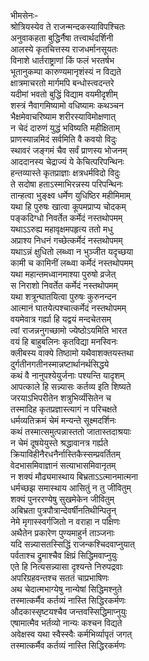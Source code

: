 भीमसेनः-  
श्रोत्रियस्येव ते राजन्मन्दकस्याविपश्चितः  
अनुवाकहता बुद्धिर्नैषा तत्त्वार्थदर्शिनी  
आलस्ये कृतचित्तस्य राजधर्मानसूयतः  
विनाशे धार्तराष्ट्राणां किं फलं भरतर्षभ  
भूतानुकम्पा कारुण्यमानृशंस्यं न विद्यते  
क्षात्रमाचरतो मार्गमपि बन्धोस्त्वदन्तरे  
यदीमां भवतो बुद्धिं विद्याम वयमीदृशीम्  
शस्त्रं नैवागमिष्यामो वधिष्यामः कथञ्चन  
भैक्षमेवाचरिष्याम शरीरस्याविमोक्षणात्  
न चेदं दारुणं युद्धं भविष्यति महीक्षिताम्  
प्राणस्यान्नमिदं सर्वमिति वै कवयो विदुः  
स्थावरं जङ्गमं चैव सर्वं प्राणस्य भोजनम्  
आददानस्य चेद्राज्यं ये केचित्परिपन्थिनः  
हन्तव्यास्ते कृतप्राज्ञाः क्षत्रधर्मविदो विदुः  
ते सदोषा हताऽस्माभिरन्नस्य परिपन्थिनः  
तान्हत्वा भुङ्क्ष्व धर्मेण युधिष्ठिर महीमिमाम्  
यथा हि पुरुषः खात्वा कूपमप्राप्य चोदकम्  
पङ्कदिग्धो निवर्तेत कर्मेदं नस्तथोपमम्  
यथाऽऽरुह्य महावृक्षमपहृत्य ततो मधु  
अप्राश्य निधनं गच्छेत्कर्मेदं नस्तथोपमम्  
यथाऽन्नं क्षुधितो लब्ध्वा न भुञ्जीत यदृच्छया   
कामी च कामिनीं लब्ध्वा कर्मेदं नस्तथोपमम्  
यथा महान्तमध्वानमाश्या पुरुषो व्रजेत्   
स निराशो निवर्तेत कर्मेदं नस्तथोपमम्  
यथा शत्रून्घातयित्वा पुरुषः कुरुनन्दन  
आत्मानं घातयेत्पश्चात्कर्मेदं नस्तथोपमम्  
वयमेवात्र गर्ह्या हि यद्वयं मन्दचेतसम्  
त्वां राजन्ननुगच्छामो ज्येष्ठोऽयमिति भारत  
वयं हि बाहुबलिनः कृतविद्या मनस्विनः  
क्लीबस्य वाक्ये तिष्ठामो यथैवाशक्तयस्तथा  
दुर्गतीनगतीनस्मान्नष्टार्थानर्थसिद्धये  
कथं वै नानुपश्येयुर्जनाः पश्यन्ति यादृशम्  
आपत्काले हि सन्न्यासः कर्तव्य इति शिष्यते  
जरयाऽभिपरीतेन शत्रुभिर्व्यंसितेन च  
तस्मादिह कृतप्रज्ञास्त्यागं न परिचक्षते  
धर्मव्यतिक्रमं चेमं मन्यन्ते सूक्ष्मदर्शिनः  
कथं तस्मात्समुत्पन्नास्ततो जातास्तदाश्रयाः  
न चेमं दूषयेयुस्ते श्रद्धावानत्र गर्ह्यते  
क्रियाविहीनैरधनैर्नास्तिकैस्सम्प्रवर्तितम्  
वेदभासमिवाज्ञानं सत्याभासमिवानृतम्  
न शक्यं मौढ्यमास्थाय बिभ्रताऽऽत्मानमात्मना  
धर्मच्छझ समास्थाय आसितुं न तु जीवितुम्  
शक्यं पुनररण्येषु सुखमेकेन जीवितुम्  
अबिभ्रता पुत्रपौत्रान्देवर्षीनतिथीन्पितॄन्  
नेमे मृगास्स्वर्गजितो न वराहा न पक्षिणः  
अथैतेन प्रकारेण पुण्यमाहुर्न ताञ्जनाः  
यदि सन्न्यासतस्सिद्धिं राजन्कश्चिदवाप्नुयात्  
पर्वताश्च द्रुमाश्चैव क्षिप्रं सिद्धिमवाप्नुयुः  
एते हि नित्यसन्न्यासा दृश्यन्ते निरुपद्रवाः  
अपरिग्रहवन्तश्च सततं चाप्रभाषिणः  
अथ चेदात्मभाग्येषु नान्येषां सिद्धिमश्नुते  
तस्मात्कर्मैव कर्तव्यं नास्ति सिद्धिरकर्मणः  
औदकास्सृष्टयश्चैव जन्तवस्सिद्धिमाप्नुयुः  
एषामात्मैव भर्तव्यो नान्यः कश्चन विद्यते  
अवेक्षस्व यथा स्वैस्स्वैः कर्मभिर्व्यापृतं जगत्  
तस्मात्कर्मैव कर्तव्यं नास्ति सिद्धिरकर्मणः   
